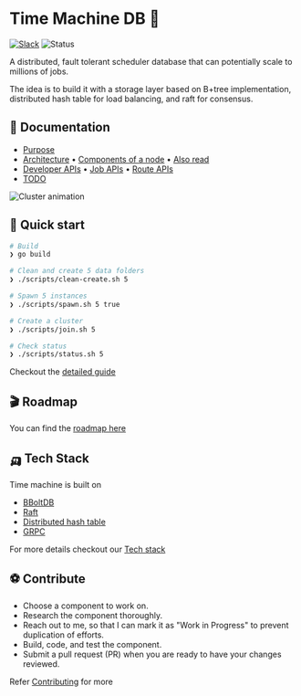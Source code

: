 # Time Machine DB 🐓
[![Slack](https://img.shields.io/badge/Slack-4A154B?style=for-the-badge&logo=slack&logoColor=white)](https://join.slack.com/t/timemachinedb/shared_invite/zt-1nnti899g-6XppaC~5kqF0QAqALBgxqw) 
![Status](https://img.shields.io/badge/Status-Ideation-ffb3ff?style=for-the-badge)

A distributed, fault tolerant scheduler database that can potentially scale to millions of jobs. 

The idea is to build it with a storage layer based on B+tree implementation, distributed hash table for load balancing, and raft for consensus.

## 🧬 Documentation
- [Purpose](./docs/Purpose.md)
- [Architecture](./docs/Architecture.md) • [Components of a node](/components/Components.md) • [Also read](./docs/Refer.md)
- [Developer APIs](./docs/DevAPI.md) • [Job APIs](./docs/DevAPI.md#-job-apis) • [Route APIs](./docs/DevAPI.md#-route-apis)
- [TODO](./docs/TODO.md)

![Cluster animation](/docs/images/cluster_animation.gif)

## 🎯 Quick start

```bash
# Build 
❯ go build

# Clean and create 5 data folders
❯ ./scripts/clean-create.sh 5

# Spawn 5 instances
❯ ./scripts/spawn.sh 5 true

# Create a cluster
❯ ./scripts/join.sh 5

# Check status
❯ ./scripts/status.sh 5
```
Checkout the [detailed guide](/docs/Setup.md)

## 🎬 Roadmap
You can find the [roadmap here](/docs/Roadmap.md)

## 🛺 Tech Stack
Time machine is built on 
* [BBoltDB](https://github.com/etcd-io/bbolt)
* [Raft](https://raft.github.io/)
* [Distributed hash table](https://en.wikipedia.org/wiki/Distributed_hash_table)
* [GRPC](https://grpc.io/)

For more details checkout our [Tech stack](/docs/Refer.md#🛺-tech-stack)

## ⚽ Contribute
* Choose a component to work on.
* Research the component thoroughly.
* Reach out to me, so that I can mark it as "Work in Progress" to prevent duplication of efforts.
* Build, code, and test the component.
* Submit a pull request (PR) when you are ready to have your changes reviewed.


Refer [Contributing](./CONTRIBUTING.md) for more